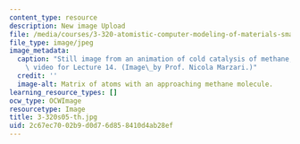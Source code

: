 ```yaml
---
content_type: resource
description: New image Upload
file: /media/courses/3-320-atomistic-computer-modeling-of-materials-sma-5107-spring-2005/2c67ec7002b9d0d76d858410d4ab28ef_3-320s05-th.jpg
file_type: image/jpeg
image_metadata:
  caption: "Still image from an animation of cold catalysis of methane, shown in the\
    \ video for Lecture 14. (Image\_by Prof. Nicola Marzari.)"
  credit: ''
  image-alt: Matrix of atoms with an approaching methane molecule.
learning_resource_types: []
ocw_type: OCWImage
resourcetype: Image
title: 3-320s05-th.jpg
uid: 2c67ec70-02b9-d0d7-6d85-8410d4ab28ef
---
```

